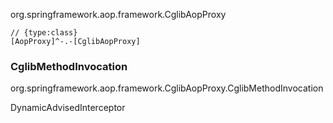 org.springframework.aop.framework.CglibAopProxy

```yuml
// {type:class}
[AopProxy]^-.-[CglibAopProxy]
```

### CglibMethodInvocation
org.springframework.aop.framework.CglibAopProxy.CglibMethodInvocation

DynamicAdvisedInterceptor
